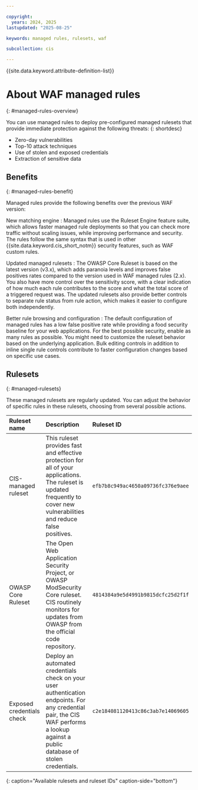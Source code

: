 ```yaml
---

copyright:
  years: 2024, 2025
lastupdated: "2025-08-25"

keywords: managed rules, rulesets, waf

subcollection: cis

---
```


{{site.data.keyword.attribute-definition-list}}

# About WAF managed rules
{: #managed-rules-overview}

You can use managed rules to deploy pre-configured managed rulesets that provide immediate protection against the following threats:
{: shortdesc}

* Zero-day vulnerabilities
* Top-10 attack techniques
* Use of stolen and exposed credentials
* Extraction of sensitive data

## Benefits
{: #managed-rules-benefit}

Managed rules provide the following benefits over the previous WAF version:

New matching engine
:   Managed rules use the Ruleset Engine feature suite, which allows faster managed rule deployments so that you can check more traffic without scaling issues, while improving performance and security. The rules follow the same syntax that is used in other {{site.data.keyword.cis_short_notm}} security features, such as WAF custom rules.

Updated managed rulesets
:   The OWASP Core Ruleset is based on the latest version (v3.x), which adds paranoia levels and improves false positives rates compared to the version used in WAF managed rules (2.x). You also have more control over the sensitivity score, with a clear indication of how much each rule contributes to the score and what the total score of a triggered request was. The updated rulesets also provide better controls to separate rule status from rule action, which makes it easier to configure both independently.

Better rule browsing and configuration
:   The default configuration of managed rules has a low false positive rate while providing a food security baseline for your web applications. For the best possible security, enable as many rules as possible. You might need to customize the ruleset behavior based on the underlying application. Bulk editing controls in addition to inline single rule controls contribute to faster configuration changes based on specific use cases.

## Rulesets
{: #managed-rulesets}

These managed rulesets are regularly updated. You can adjust the behavior of specific rules in these rulesets, choosing from several possible actions.

|Ruleset name | Description | Ruleset ID|
|:------------| :-----------|:----------|
|CIS-managed ruleset | This ruleset provides fast and effective protection for all of your applications. The ruleset is updated frequently to cover new vulnerabilities and reduce false positives. |`efb7b8c949ac4650a09736fc376e9aee` |
|OWASP Core Ruleset |The Open Web Application Security Project, or OWASP ModSecurity Core ruleset. CIS routinely monitors for updates from OWASP from the official code repository.|`4814384a9e5d4991b9815dcfc25d2f1f` |
|Exposed credentials check | Deploy an automated credentials check on your user authentication endpoints. For any credential pair, the CIS WAF performs a lookup against a public database of stolen credentials.|`c2e184081120413c86c3ab7e14069605` |
{: caption="Available rulesets and ruleset IDs" caption-side="bottom"}
